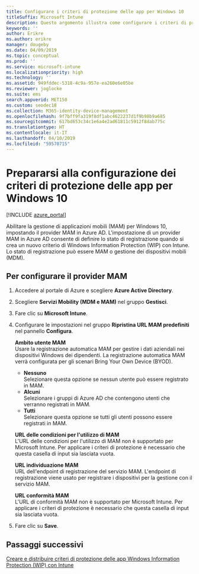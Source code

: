 ```yaml
---
title: Configurare i criteri di protezione delle app per Windows 10
titleSuffix: Microsoft Intune
description: Questo argomento illustra come configurare i criteri di protezione delle app per i dispositivi Windows 10.
keywords: ''
author: Erikre
ms.author: erikre
manager: dougeby
ms.date: 04/09/2019
ms.topic: conceptual
ms.prod: ''
ms.service: microsoft-intune
ms.localizationpriority: high
ms.technology: ''
ms.assetid: 949fddec-5318-4c9a-957e-ea260e6e05be
ms.reviewer: joglocke
ms.suite: ems
search.appverid: MET150
ms.custom: seodec18
ms.collection: M365-identity-device-management
ms.openlocfilehash: 9f7bff9fa319f8df1abc4622237d1f9b98b9a685
ms.sourcegitcommit: 617bd653c34c1e6a4e2ad61811c5912f8dab775c
ms.translationtype: HT
ms.contentlocale: it-IT
ms.lasthandoff: 04/10/2019
ms.locfileid: "59570715"
---
```

# <a name="get-ready-to-configure-app-protection-policies-for-windows-10"></a>Prepararsi alla configurazione dei criteri di protezione delle app per Windows 10 

[!INCLUDE [azure_portal](./includes/azure_portal.md)]

Abilitare la gestione di applicazioni mobili (MAM) per Windows 10, impostando il provider MAM in Azure AD. L'impostazione di un provider MAM in Azure AD consente di definire lo stato di registrazione quando si crea un nuovo criterio di Windows Information Protection (WIP) con Intune. Lo stato di registrazione può essere MAM o gestione dei dispositivi mobili (MDM).

## <a name="to-configure-the-mam-provider"></a>Per configurare il provider MAM

1. Accedere al portale di Azure e scegliere **Azure Active Directory**.

2. Scegliere **Servizi Mobility (MDM e MAM)** nel gruppo **Gestisci**.

3. Fare clic su **Microsoft Intune**.

4. Configurare le impostazioni nel gruppo **Ripristina URL MAM predefiniti** nel pannello **Configura**.

   **Ambito utente MAM**  
   Usare la registrazione automatica MAM per gestire i dati aziendali nei dispositivi Windows dei dipendenti. La registrazione automatica MAM verrà configurata per gli scenari Bring Your Own Device (BYOD).<ul><li>**Nessuno**<br>Selezionare questa opzione se nessun utente può essere registrato in MAM.</li><li>**Alcuni**<br>Selezionare i gruppi di Azure AD che contengono utenti che verranno registrati in MAM.</li><li>**Tutti**<br>Selezionare questa opzione se tutti gli utenti possono essere registrati in MAM.</li></ul>

   **URL delle condizioni per l'utilizzo di MAM**  
   L'URL delle condizioni per l'utilizzo di MAM non è supportato per Microsoft Intune. Per applicare i criteri di protezione è necessario che questa casella di input sia lasciata vuota.

   **URL individuazione MAM**  
   URL dell'endpoint di registrazione del servizio MAM. L'endpoint di registrazione viene usato per registrare i dispositivi per la gestione con il servizio MAM.

   **URL conformità MAM**  
   L'URL di conformità MAM non è supportato per Microsoft Intune. Per applicare i criteri di protezione è necessario che questa casella di input sia lasciata vuota. 

5.  Fare clic su **Save**.

## <a name="next-steps"></a>Passaggi successivi

[Creare e distribuire criteri di protezione delle app Windows Information Protection (WIP) con Intune](windows-information-protection-policy-create.md)
